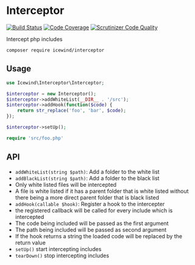 # Interceptor

[![Build Status](https://travis-ci.org/icewind1991/interceptor.svg?branch=master)](https://travis-ci.org/icewind1991/interceptor)
[![Code Coverage](https://scrutinizer-ci.com/g/icewind1991/interceptor/badges/coverage.png?b=master)](https://scrutinizer-ci.com/g/icewind1991/interceptor/?branch=master)
[![Scrutinizer Code Quality](https://scrutinizer-ci.com/g/icewind1991/interceptor/badges/quality-score.png?b=master)](https://scrutinizer-ci.com/g/icewind1991/interceptor/?branch=master)

Intercept php includes

```
composer require icewind/interceptor
```

## Usage

```php
use Icewind\Interceptor\Interceptor;

$interceptor = new Interceptor();
$interceptor->addWhiteList(__DIR__ . '/src');
$interceptor->addHook(function($code) {
    return str_replace('foo', 'bar', $code);
});

$interceptor->setUp();

require 'src/foo.php'
```

## API

- `addWhiteList(string $path)`: Add a folder to the white list
- `addBlackList(string $path)`: Add a folder to the black list
 - Only white listed files will be intercepted
 - A file is white listed if it has a parent folder that is white listed
 without there being a more direct parent folder that is black listed
- `addHook(callable $hook)`: Register a hook to the intercepter
 - the registered callback will be called for every include which is intercepted
 - The code being included will be passed as the first argument
 - The path being included will be passed as second argument
 - If the hook returns a string the loaded code will be replaced by the return value
- `setUp()` start intercepting includes
- `tearDown()` stop intercepting includes
